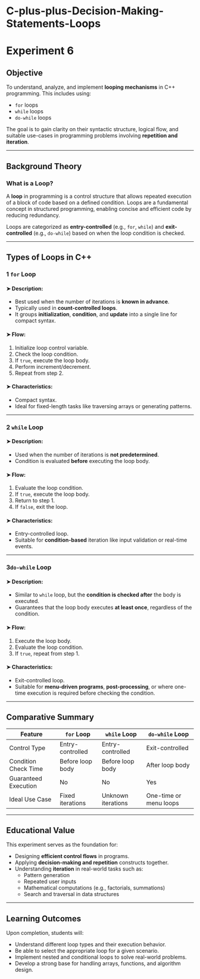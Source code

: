 

# C-plus-plus-Decision-Making-Statements-Loops
# Experiment 6 
## Objective

To understand, analyze, and implement **looping mechanisms** in C++ programming. This includes using:
- `for` loops
- `while` loops
- `do-while` loops

The goal is to gain clarity on their syntactic structure, logical flow, and suitable use-cases in programming problems involving **repetition and iteration**.

---

## Background Theory

### What is a Loop?

A **loop** in programming is a control structure that allows repeated execution of a block of code based on a defined condition. Loops are a fundamental concept in structured programming, enabling concise and efficient code by reducing redundancy.

Loops are categorized as **entry-controlled** (e.g., `for`, `while`) and **exit-controlled** (e.g., `do-while`) based on when the loop condition is checked.

---

## Types of Loops in C++

###  1 `for` Loop

#### ➤ Description:
- Best used when the number of iterations is **known in advance**.
- Typically used in **count-controlled loops**.
- It groups **initialization**, **condition**, and **update** into a single line for compact syntax.

#### ➤ Flow:
1. Initialize loop control variable.
2. Check the loop condition.
3. If `true`, execute the loop body.
4. Perform increment/decrement.
5. Repeat from step 2.

#### ➤ Characteristics:
- Compact syntax.
- Ideal for fixed-length tasks like traversing arrays or generating patterns.

---

### 2️ `while` Loop

#### ➤ Description:
- Used when the number of iterations is **not predetermined**.
- Condition is evaluated **before** executing the loop body.

#### ➤ Flow:
1. Evaluate the loop condition.
2. If `true`, execute the loop body.
3. Return to step 1.
4. If `false`, exit the loop.

#### ➤ Characteristics:
- Entry-controlled loop.
- Suitable for **condition-based** iteration like input validation or real-time events.

---

### 3️`do-while` Loop

#### ➤ Description:
- Similar to `while` loop, but the **condition is checked after** the body is executed.
- Guarantees that the loop body executes **at least once**, regardless of the condition.

#### ➤ Flow:
1. Execute the loop body.
2. Evaluate the loop condition.
3. If `true`, repeat from step 1.

#### ➤ Characteristics:
- Exit-controlled loop.
- Suitable for **menu-driven programs**, **post-processing**, or where one-time execution is required before checking the condition.

---

## Comparative Summary

| Feature              | `for` Loop                | `while` Loop              | `do-while` Loop              |
|----------------------|---------------------------|---------------------------|------------------------------|
| Control Type         | Entry-controlled          | Entry-controlled          | Exit-controlled              |
| Condition Check Time | Before loop body          | Before loop body          | After loop body              |
| Guaranteed Execution | No                        | No                        | Yes                          |
| Ideal Use Case       | Fixed iterations          | Unknown iterations        | One-time or menu loops       |

---

## Educational Value

This experiment serves as the foundation for:
- Designing **efficient control flows** in programs.
- Applying **decision-making and repetition** constructs together.
- Understanding **iteration** in real-world tasks such as:
  - Pattern generation
  - Repeated user inputs
  - Mathematical computations (e.g., factorials, summations)
  - Search and traversal in data structures

---

## Learning Outcomes

Upon completion, students will:
- Understand different loop types and their execution behavior.
- Be able to select the appropriate loop for a given scenario.
- Implement nested and conditional loops to solve real-world problems.
- Develop a strong base for handling arrays, functions, and algorithm design.
